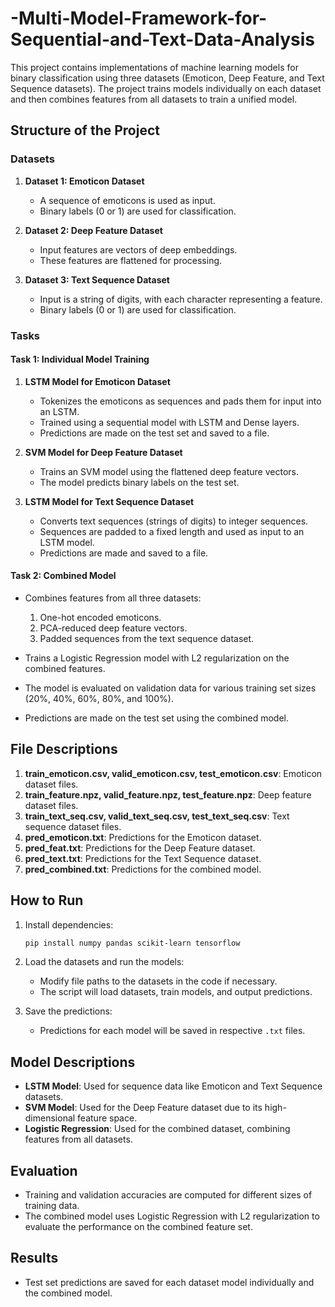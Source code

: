 # -Multi-Model-Framework-for-Sequential-and-Text-Data-Analysis

This project contains implementations of machine learning models for binary classification using three datasets (Emoticon, Deep Feature, and Text Sequence datasets). The project trains models individually on each dataset and then combines features from all datasets to train a unified model.

## Structure of the Project

### Datasets
1. **Dataset 1: Emoticon Dataset** 
   - A sequence of emoticons is used as input.
   - Binary labels (0 or 1) are used for classification.
   
2. **Dataset 2: Deep Feature Dataset**
   - Input features are vectors of deep embeddings.
   - These features are flattened for processing.

3. **Dataset 3: Text Sequence Dataset**
   - Input is a string of digits, with each character representing a feature.
   - Binary labels (0 or 1) are used for classification.

### Tasks

#### Task 1: Individual Model Training

1. **LSTM Model for Emoticon Dataset**
   - Tokenizes the emoticons as sequences and pads them for input into an LSTM.
   - Trained using a sequential model with LSTM and Dense layers.
   - Predictions are made on the test set and saved to a file.

2. **SVM Model for Deep Feature Dataset**
   - Trains an SVM model using the flattened deep feature vectors.
   - The model predicts binary labels on the test set.

3. **LSTM Model for Text Sequence Dataset**
   - Converts text sequences (strings of digits) to integer sequences.
   - Sequences are padded to a fixed length and used as input to an LSTM model.
   - Predictions are made and saved to a file.

#### Task 2: Combined Model

- Combines features from all three datasets:
  1. One-hot encoded emoticons.
  2. PCA-reduced deep feature vectors.
  3. Padded sequences from the text sequence dataset.
  
- Trains a Logistic Regression model with L2 regularization on the combined features.
- The model is evaluated on validation data for various training set sizes (20%, 40%, 60%, 80%, and 100%).
- Predictions are made on the test set using the combined model.

## File Descriptions

1. **train_emoticon.csv, valid_emoticon.csv, test_emoticon.csv**: Emoticon dataset files.
2. **train_feature.npz, valid_feature.npz, test_feature.npz**: Deep feature dataset files.
3. **train_text_seq.csv, valid_text_seq.csv, test_text_seq.csv**: Text sequence dataset files.
4. **pred_emoticon.txt**: Predictions for the Emoticon dataset.
5. **pred_feat.txt**: Predictions for the Deep Feature dataset.
6. **pred_text.txt**: Predictions for the Text Sequence dataset.
7. **pred_combined.txt**: Predictions for the combined model.

## How to Run

1. Install dependencies:
    ```bash
    pip install numpy pandas scikit-learn tensorflow
    ```

2. Load the datasets and run the models:
    - Modify file paths to the datasets in the code if necessary.
    - The script will load datasets, train models, and output predictions.

3. Save the predictions:
    - Predictions for each model will be saved in respective `.txt` files.

## Model Descriptions

- **LSTM Model**: Used for sequence data like Emoticon and Text Sequence datasets. 
- **SVM Model**: Used for the Deep Feature dataset due to its high-dimensional feature space.
- **Logistic Regression**: Used for the combined dataset, combining features from all datasets.

## Evaluation

- Training and validation accuracies are computed for different sizes of training data.
- The combined model uses Logistic Regression with L2 regularization to evaluate the performance on the combined feature set.

## Results

- Test set predictions are saved for each dataset model individually and the combined model.

